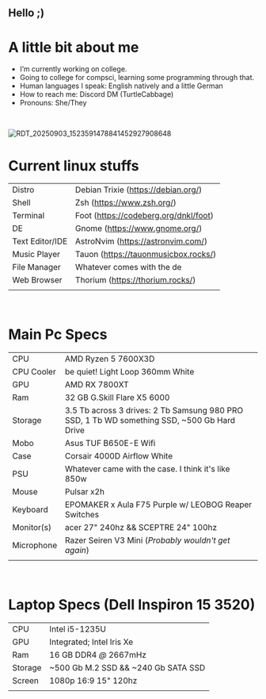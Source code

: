 ## Hello ;)

# A little bit about me
- I’m currently working on college.
- Going to college for compsci, learning some programming through that.
- Human languages I speak: English natively and a little German
- How to reach me: Discord DM (TurtleCabbage)
- Pronouns: She/They<br/>
<br/>

![RDT_20250903_1523591478841452927908648](https://github.com/user-attachments/assets/7adf384c-ae42-4aa4-a802-5fa9133b76eb)
<br/>

# Current linux stuffs
| | |
| --- | --- |
| Distro | Debian Trixie (https://debian.org/) |
| Shell | Zsh (https://www.zsh.org/) |
| Terminal | Foot (https://codeberg.org/dnkl/foot) |
| DE | Gnome (https://www.gnome.org/) |
| Text Editor/IDE | AstroNvim (https://astronvim.com/) |
| Music Player | Tauon (https://tauonmusicbox.rocks/) |
| File Manager | Whatever comes with the de |
| Web Browser | Thorium (https://thorium.rocks/) |
| | |<br/>
<br/>

# Main Pc Specs
| | |
| --- | --- |
| CPU | AMD Ryzen 5 7600X3D |
| CPU Cooler | be quiet! Light Loop 360mm White |
| GPU | AMD RX 7800XT |
| Ram | 32 GB G.Skill Flare X5 6000 |
| Storage | 3.5 Tb across 3 drives: 2 Tb Samsung 980 PRO SSD, 1 Tb WD something SSD, ~500 Gb Hard Drive |
| Mobo | Asus TUF B650E-E Wifi
| Case | Corsair 4000D Airflow White |
| PSU | Whatever came with the case. I think it's like 850w |
| Mouse | Pulsar x2h |
| Keyboard | EPOMAKER x Aula F75 Purple w/ LEOBOG Reaper Switches |
| Monitor(s) | acer 27" 240hz && SCEPTRE 24" 100hz |
| Microphone | Razer Seiren V3 Mini (<i>Probably wouldn't get again</i>) |
| | |<br/>
<br/>

# Laptop Specs (Dell Inspiron 15 3520)
| | |
| --- | --- |
| CPU | Intel i5-1235U |
| GPU | Integrated; Intel Iris Xe |
| Ram | 16 GB DDR4 _@_ 2667mHz |
| Storage | ~500 Gb M.2 SSD && ~240 Gb SATA SSD |
| Screen | 1080p 16:9 15" 120hz |
| | |<br/>
<br/>
<!--
# Personal things
| | |
| --- | --- |
| Phone | Samsung Galaxy s25+ (Way overspec'd for what I use it for) |
| Watch | Samsung Galaxy Watch6 Classic |
| Started HRT | Jan 4, 2025 |
| Least favorite number | Four |
| Mental illnesses | Many (Depression maybe bipolar, anxiety, gender dysphoria, adhd, insomnia) |
| Favorite color | Pastel purple |
| | |
-->
